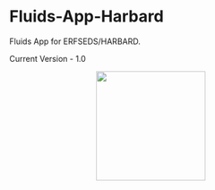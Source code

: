 # Fluids-App-Harbard

Fluids App for ERFSEDS/HARBARD.

Current Version - 1.0


<p align = "center">
<img src = "https://github.com/nyameaama/Fluids-App-Harbard/blob/main/assets/Screen%20Shot%202022-01-03%20at%206.09.54%20PM.png" width = "195" height = "195"/>
